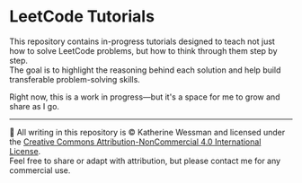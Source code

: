 # LeetCode Tutorials

This repository contains in-progress tutorials designed to teach not just how to solve LeetCode problems, but how to think through them step by step.  
The goal is to highlight the reasoning behind each solution and help build transferable problem-solving skills.

Right now, this is a work in progress—but it's a space for me to grow and share as I go.

---

📄 All writing in this repository is © Katherine Wessman and licensed under the [Creative Commons Attribution-NonCommercial 4.0 International License](https://creativecommons.org/licenses/by-nc/4.0/).  
Feel free to share or adapt with attribution, but please contact me for any commercial use.
